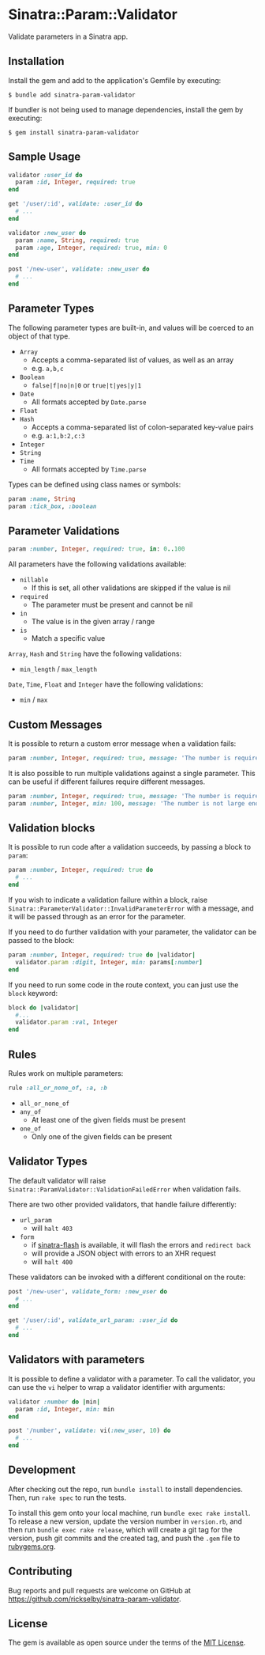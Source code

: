 # Sinatra::Param::Validator

Validate parameters in a Sinatra app.

## Installation

Install the gem and add to the application's Gemfile by executing:

    $ bundle add sinatra-param-validator

If bundler is not being used to manage dependencies, install the gem by executing:

    $ gem install sinatra-param-validator

## Sample Usage

```ruby
validator :user_id do
  param :id, Integer, required: true
end

get '/user/:id', validate: :user_id do
  # ...
end

validator :new_user do
  param :name, String, required: true
  param :age, Integer, required: true, min: 0 
end

post '/new-user', validate: :new_user do
  # ...
end
```

## Parameter Types

The following parameter types are built-in,
and values will be coerced to an object of that type.

* `Array`
  * Accepts a comma-separated list of values, as well as an array
  * e.g. `a,b,c`
* `Boolean`
  * `false|f|no|n|0` or `true|t|yes|y|1`
* `Date`
  * All formats accepted by `Date.parse`
* `Float`
* `Hash`
  * Accepts a comma-separated list of colon-separated key-value pairs
  * e.g. `a:1,b:2,c:3`
* `Integer`
* `String`
* `Time`
  * All formats accepted by `Time.parse`

Types can be defined using class names or symbols:

```ruby
param :name, String
param :tick_box, :boolean 
```

## Parameter Validations

```ruby
param :number, Integer, required: true, in: 0..100
```

All parameters have the following validations available:

* `nillable`
  * If this is set, all other validations are skipped if the value is nil
* `required`
  * The parameter must be present and cannot be nil
* `in`
  * The value is in the given array / range
* `is`
  * Match a specific value

`Array`, `Hash` and `String` have the following validations:

* `min_length` / `max_length`

`Date`, `Time`, `Float` and `Integer` have the following validations:

* `min` / `max`

## Custom Messages

It is possible to return a custom error message when a validation fails:

```ruby
param :number, Integer, required: true, message: 'The number is required'
```

It is also possible to run multiple validations against a single parameter. 
This can be useful if different failures require different messages. 

```ruby
param :number, Integer, required: true, message: 'The number is required'
param :number, Integer, min: 100, message: 'The number is not large enough'
```

## Validation blocks

It is possible to run code after a validation succeeds, by passing a block to `param`:

```ruby
param :number, Integer, required: true do
  # ...
end
```

If you wish to indicate a validation failure within a block, raise `Sinatra::ParameterValidator::InvalidParameterError`
with a message, and it will be passed through as an error for the parameter.

If you need to do further validation with your parameter, the validator can be passed to the block:

```ruby
param :number, Integer, required: true do |validator|
  validator.param :digit, Integer, min: params[:number]
end
```

If you need to run some code in the route context, you can just use the `block` keyword:

```ruby
block do |validator|
  #...
  validator.param :val, Integer
end
```

## Rules

Rules work on multiple parameters:

```ruby
rule :all_or_none_of, :a, :b
```

* `all_or_none_of`
* `any_of`
  * At least one of the given fields must be present
* `one_of`
  * Only one of the given fields can be present

## Validator Types

The default validator will raise `Sinatra::ParamValidator::ValidationFailedError` when validation fails.

There are two other provided validators, that handle failure differently:

* `url_param`
  * will `halt 403`
* `form`
  * if [sinatra-flash](https://github.com/SFEley/sinatra-flash) is available, it will flash the errors and `redirect back`
  * will provide a JSON object with errors to an XHR request
  * will `halt 400`

These validators can be invoked with a different conditional on the route:

```ruby
post '/new-user', validate_form: :new_user do
  # ...
end

get '/user/:id', validate_url_param: :user_id do
  # ...
end
```

## Validators with parameters

It is possible to define a validator with a parameter.
To call the validator, you can use the `vi` helper to wrap a validator identifier with arguments:

```ruby
validator :number do |min|
  param :id, Integer, min: min
end

post '/number', validate: vi(:new_user, 10) do
  # ...
end
```

## Development

After checking out the repo, run `bundle install` to install dependencies. Then, run `rake spec` to run the tests.

To install this gem onto your local machine, run `bundle exec rake install`. 
To release a new version, update the version number in `version.rb`, and then run `bundle exec rake release`, 
which will create a git tag for the version, push git commits and the created tag, 
and push the `.gem` file to [rubygems.org](https://rubygems.org).

## Contributing

Bug reports and pull requests are welcome on GitHub at https://github.com/rickselby/sinatra-param-validator.

## License

The gem is available as open source under the terms of the [MIT License](https://opensource.org/licenses/MIT).

